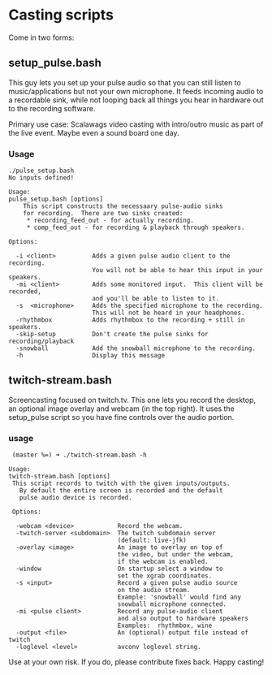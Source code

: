 # Casting scripts

Come in two forms:

##  setup_pulse.bash

This guy lets you set up your pulse audio so that you can still listen to music/applications but not your own microphone.  It feeds incoming audio to a recordable sink, while not looping back all things you hear in hardware out to the recording software.

Primary use case:  Scalawags video casting with intro/outro music as part of the live event.  Maybe even a sound board one day.

### Usage

```
./pulse_setup.bash 
No inputs defined!

Usage:
pulse_setup.bash [options]
    This script constructs the necessaary pulse-audio sinks
    for recording.  There are two sinks created: 
     * recording_feed_out - for actually recording.
     * comp_feed_out - for recording & playback through speakers.

Options:

  -i <client>          Adds a given pulse audio client to the recording.
                       You will not be able to hear this input in your speakers.
  -mi <client>         Adds some monitored input.  This client will be recorded,
                       and you'll be able to listen to it.
  -s  <microphone>     Adds the specified microphone to the recording.
                       This will not be heard in your headphones.
  -rhythmbox           Adds rhythmbox to the recording + still in speakers.
  -skip-setup          Don't create the pulse sinks for recording/playback
  -snowball            Add the snowball microphone to the recording.
  -h                   Display this message
```

## twitch-stream.bash

Screencasting focused on twitch.tv.  This one lets you record the desktop, an optional image overlay and webcam (in the top right).  It uses the setup_pulse script so you have fine controls over the audio portion.

### usage
```
 (master %=) ➜ ./twitch-stream.bash -h

Usage:
twitch-stream.bash [options]
 This script records to twitch with the given inputs/outputs.
   By default the entire screen is recorded and the default  
   pulse audio device is recorded.

 Options:

  -webcam <device>            Record the webcam.
  -twitch-server <subdomain>  The twitch subdomain server
                              (default: live-jfk)
  -overlay <image>            An image to overlay on top of
                              the video, but under the webcam,
                              if the webcam is enabled.
  -window                     On startup select a window to
                              set the xgrab coordinates.
  -s <input>                  Record a given pulse audio source
                              on the audio stream.
                              Example: 'snowball' would find any 
                              snowball microphone connected.
  -mi <pulse client>          Record any pulse-audio client
                              and also output to hardware speakers
                              Examples:  rhythmbox, wine
  -output <file>              An (optional) output file instead of twitch
  -loglevel <level>           avconv loglevel string.
```



Use at your own risk.  If you do, please contribute fixes back.  Happy casting!


